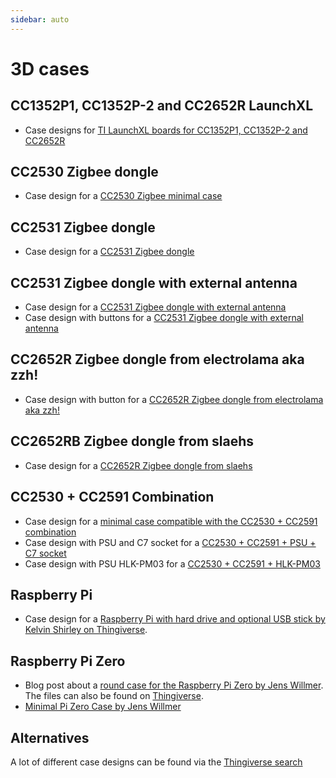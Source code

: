 ```yaml
---
sidebar: auto
---
```



# 3D cases

## CC1352P1, CC1352P-2 and CC2652R LaunchXL
- Case designs for [TI LaunchXL boards for CC1352P1, CC1352P-2 and CC2652R][thingiverse-c1352p1-cc1352p-2-cc2652r-launchxl]

## CC2530 Zigbee dongle
 - Case design for a [CC2530 Zigbee minimal case][thingiverse-cc2530-case]

## CC2531 Zigbee dongle
 - Case design for a [CC2531 Zigbee dongle][thingiverse-rpi-cc2531-dongle]

## CC2531 Zigbee dongle with external antenna
 - Case design for a [CC2531 Zigbee dongle with external antenna][thingiverse-rpi-cc2531-dongle-external-antenna]
 - Case design with buttons for a [CC2531 Zigbee dongle with external antenna][thingiverse-rpi-cc2531-dongle-with-buttons]

## CC2652R Zigbee dongle from electrolama aka zzh!
 - Case design with button for a [CC2652R Zigbee dongle from electrolama aka zzh!][thingiverse-CC2652R-zzh-case]

## CC2652RB Zigbee dongle from slaehs
 - Case design for a [CC2652R Zigbee dongle from slaehs][thingiverse-CC2652RB-slaesh-case]

## CC2530 + CC2591 Combination
- Case design for a [minimal case compatible with the CC2530 + CC2591 combination][thingiverse-cc2530-cc2591-case]
- Case design with PSU and C7 socket for a [CC2530 + CC2591 + PSU + C7 socket][thingiverse-cc2530-cc2591-case-psu-c7]
- Case design with PSU HLK-PM03 for a [CC2530 + CC2591 + HLK-PM03][thingiverse-cc2530-cc2591-case-hlk-pm03]

## Raspberry Pi
 - Case design for a [Raspberry Pi with hard drive and optional USB stick by Kelvin Shirley on Thingiverse][thingiverse-rpi-owncloud-design].

## Raspberry Pi Zero
 - Blog post about a [round case for the Raspberry Pi Zero by Jens Willmer][jwillmer-blog-post]. The files can also be found on [Thingiverse][thingiverse-jwillmer-design].
 - [Minimal Pi Zero Case by Jens Willmer][thingiverse-jwillmer-design2]

## Alternatives
A lot of different case designs can be found via the [Thingiverse search][thingiverse-search-rpi]

[jwillmer-blog-post]: https://jwillmer.de/blog/tools/raspberry-pi-zero-cc2531-case
[thingiverse-jwillmer-design]: https://www.thingiverse.com/thing:3101600
[thingiverse-jwillmer-design2]: https://www.thingiverse.com/thing:4163636
[thingiverse-search-rpi]: https://www.thingiverse.com/search?q=raspberry+pi+case
[thingiverse-rpi-owncloud-design]: https://www.thingiverse.com/thing:1357022
[thingiverse-rpi-cc2531-dongle]: https://www.thingiverse.com/thing:2803664
[thingiverse-rpi-cc2531-dongle-external-antenna]: https://www.thingiverse.com/thing:3731958
[thingiverse-rpi-cc2531-dongle-with-buttons]: https://www.thingiverse.com/thing:4544187
[thingiverse-CC2652R-zzh-case]: https://www.thingiverse.com/thing:4642451
[thingiverse-CC2652RB-slaesh-case]: https://www.thingiverse.com/thing:4618490
[thingiverse-cc2530-case]: https://www.thingiverse.com/thing:3257462
[thingiverse-cc2530-cc2591-case]: https://www.thingiverse.com/thing:3416548
[thingiverse-cc2530-cc2591-case-psu-c7]: https://www.thingiverse.com/thing:4590891
[thingiverse-cc2530-cc2591-case-hlk-pm03]: https://www.thingiverse.com/thing:4561570
[thingiverse-c1352p1-cc1352p-2-cc2652r-launchxl]: https://www.thingiverse.com/thing:3928171
